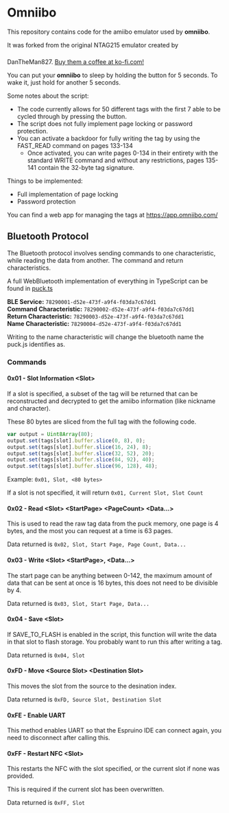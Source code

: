 # Omniibo

This repository contains code for the amiibo emulator used by **omniibo**.

It was forked from the original NTAG215 emulator created by DanTheMan827. <a href='https://ko-fi.com/dantheman827' target='_blank'><img height='36' style='border:0px;height:36px;'/>Buy them a coffee at ko-fi.com!</a>

You can put your **omniibo** to sleep by holding the button for 5 seconds. To wake it, just hold for another 5 seconds.

Some notes about the script:
- The code currently allows for 50 different tags with the first 7 able to be cycled through by pressing the button.
- The script does not fully implement page locking or password protection.
- You can activate a backdoor for fully writing the tag by using the FAST_READ command on pages 133-134
  - Once activated, you can write pages 0-134 in their entirety with the standard WRITE command and without any restrictions, pages 135-141 contain the 32-byte tag signature.

Things to be implemented:
- Full implementation of page locking
- Password protection

You can find a web app for managing the tags at https://app.omniibo.com/

## Bluetooth Protocol

The Bluetooth protocol involves sending commands to one characteristic, while reading the data from another. The command and return characteristics.

A full WebBluetooth implementation of everything in TypeScript can be found in [puck.ts](https://github.com/DanTheMan827/ntag215-puck.js/blob/master/puck-ntag215-manager/src/puck.ts)

**BLE Service:** `78290001-d52e-473f-a9f4-f03da7c67dd1`  
**Command Characteristic:** `78290002-d52e-473f-a9f4-f03da7c67dd1`  
**Return Characteristic:** `78290003-d52e-473f-a9f4-f03da7c67dd1`  
**Name Characteristic:** `78290004-d52e-473f-a9f4-f03da7c67dd1`

Writing to the name characteristic will change the bluetooth name the puck.js identifies as.

### Commands

#### 0x01 - Slot Information \<Slot>

If a slot is specified, a subset of the tag will be returned that can be reconstructed and decrypted to get the amiibo information (like nickname and character).

These 80 bytes are sliced from the full tag with the following code.
```javascript
var output = Uint8Array(80);
output.set(tags[slot].buffer.slice(0, 8), 0);
output.set(tags[slot].buffer.slice(16, 24), 8);
output.set(tags[slot].buffer.slice(32, 52), 20);
output.set(tags[slot].buffer.slice(84, 92), 40);
output.set(tags[slot].buffer.slice(96, 128), 48);
```

Example: `0x01, Slot, <80 bytes>`

If a slot is not specified, it will return `0x01, Current Slot, Slot Count`

#### 0x02 - Read \<Slot> \<StartPage> \<PageCount> \<Data...>
This is used to read the raw tag data from the puck memory, one page is 4 bytes, and the most you can request at a time is 63 pages.

Data returned is `0x02, Slot, Start Page, Page Count, Data...`

#### 0x03 - Write \<Slot> \<StartPage>, \<Data...>
The start page can be anything between 0-142, the maximum amount of data that can be sent at once is 16 bytes, this does not need to be divisible by 4.

Data returned is `0x03, Slot, Start Page, Data...`

#### 0x04 - Save \<Slot>
If SAVE_TO_FLASH is enabled in the script, this function will write the data in that slot to flash storage.  You probably want to run this after writing a tag.

Data returned is `0x04, Slot`

#### 0xFD - Move \<Source Slot> \<Destination Slot>
This moves the slot from the source to the desination index.

Data returned is `0xFD, Source Slot, Destination Slot`

#### 0xFE - Enable UART
This method enables UART so that the Espruino IDE can connect again, you need to disconnect after calling this.

#### 0xFF - Restart NFC \<Slot>
This restarts the NFC with the slot specified, or the current slot if none was provided.

This is required if the current slot has been overwritten.

Data returned is `0xFF, Slot`
